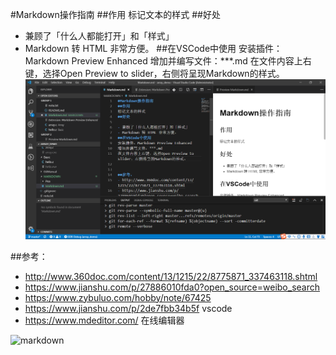 #Markdown操作指南
##作用
标记文本的样式
##好处

- 兼顾了「什么人都能打开」和「样式」
- Markdown 转 HTML 非常方便。
##在VSCode中使用
安装插件：Markdown Preview Enhanced
增加并编写文件：***.md
在文件内容上右键，选择Open Preview to slider，右侧将呈现Markdown的样式。
![Markdown VSCode](Pics\2019-12-03_115029.png "Markdown VS Code")

##参考：
- http://www.360doc.com/content/13/1215/22/8775871_337463118.shtml
- https://www.jianshu.com/p/27886010fda0?open_source=weibo_search
- https://www.zybuluo.com/hobby/note/67425
- https://www.jianshu.com/p/2de7fbb34b5f vscode
- https://www.mdeditor.com/ 在线编辑器

![markdown](https://www.mdeditor.com/images/logos/markdown.png "markdown")